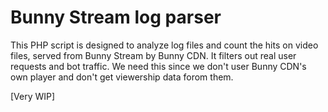 # Bunny Stream log parser

This PHP script is designed to analyze log files and count the hits on video files, served from Bunny Stream by Bunny CDN. It filters out real user requests and bot traffic. We need this since we don't user Bunny CDN's own player and don't get viewership data forom them.

[Very WIP]
